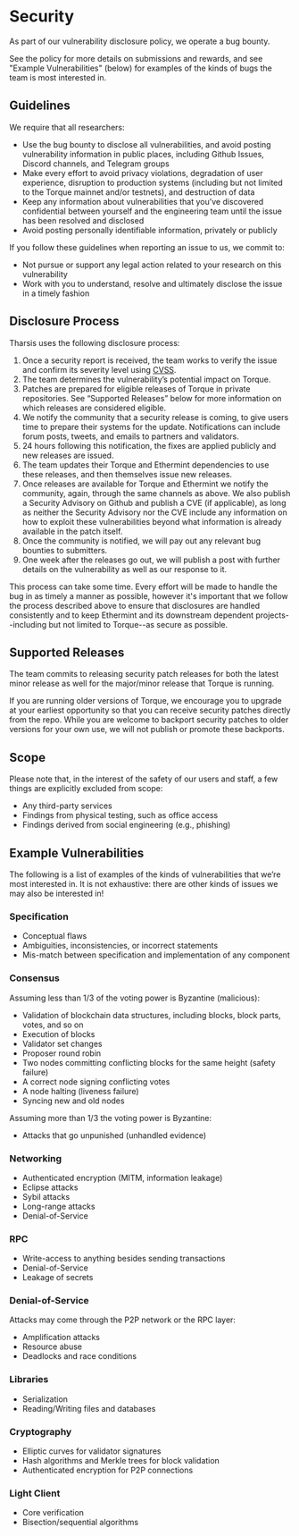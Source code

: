 # Security

As part of our vulnerability disclosure policy, we operate a bug
bounty.

See the policy for more details on submissions and rewards, and see "Example Vulnerabilities" (below) for examples of the kinds of bugs the team is most interested in.

## Guidelines

We require that all researchers:

* Use the bug bounty to disclose all vulnerabilities, and avoid posting vulnerability information in public places, including Github Issues, Discord channels, and Telegram groups
* Make every effort to avoid privacy violations, degradation of user experience, disruption to production systems (including but not limited to the Torque mainnet and/or testnets), and destruction of data
* Keep any information about vulnerabilities that you’ve discovered confidential between yourself and the engineering team until the issue has been resolved and disclosed
* Avoid posting personally identifiable information, privately or publicly

If you follow these guidelines when reporting an issue to us, we commit to:

* Not pursue or support any legal action related to your research on this vulnerability
* Work with you to understand, resolve and ultimately disclose the issue in a timely fashion

## Disclosure Process

Tharsis uses the following disclosure process:

1. Once a security report is received, the team works to verify the issue and confirm its severity level using [CVSS](https://nvd.nist.gov/vuln-metrics/cvss).
2. The team determines the vulnerability’s potential impact on Torque.
3. Patches are prepared for eligible releases of Torque in private repositories. See “Supported Releases” below for more information on which releases are considered eligible.
4. We notify the community that a security release is coming, to give users time to prepare their systems for the update. Notifications can include forum posts, tweets, and emails to partners and validators.
5. 24 hours following this notification, the fixes are applied publicly and new releases are issued.
6. The team updates their Torque and Ethermint dependencies to use these releases, and then themselves issue new releases.
7. Once releases are available for Torque and Ethermint we notify the community, again, through the same channels as above. We also publish a Security Advisory on Github and publish a CVE (if applicable), as long as neither the Security Advisory nor the CVE include any information on how to exploit these vulnerabilities beyond what information is already available in the patch itself.
8. Once the community is notified, we will pay out any relevant bug bounties to submitters.
9. One week after the releases go out, we will publish a post with further details on the vulnerability as well as our response to it.

This process can take some time. Every effort will be made to handle the bug in as timely a manner as possible, however it's important that we follow the process described above to ensure that disclosures are handled consistently and to keep Ethermint and its downstream dependent projects--including but not limited to Torque--as secure as possible.

## Supported Releases

The team commits to releasing security patch releases for both the latest minor release as well for the major/minor release that Torque is running.

If you are running older versions of Torque, we encourage you to upgrade at your earliest opportunity so that you can receive security patches directly from the repo. While you are welcome to backport security patches to older versions for your own use, we will not publish or promote these backports.

## Scope

Please note that, in the interest of the safety of our users and staff, a few things are explicitly excluded from scope:

* Any third-party services
* Findings from physical testing, such as office access
* Findings derived from social engineering (e.g., phishing)

## Example Vulnerabilities

The following is a list of examples of the kinds of vulnerabilities that we’re most interested in. It is not exhaustive: there are other kinds of issues we may also be interested in!

### Specification

* Conceptual flaws
* Ambiguities, inconsistencies, or incorrect statements
* Mis-match between specification and implementation of any component

### Consensus

Assuming less than 1/3 of the voting power is Byzantine (malicious):

* Validation of blockchain data structures, including blocks, block parts, votes, and so on
* Execution of blocks
* Validator set changes
* Proposer round robin
* Two nodes committing conflicting blocks for the same height (safety failure)
* A correct node signing conflicting votes
* A node halting (liveness failure)
* Syncing new and old nodes

Assuming more than 1/3 the voting power is Byzantine:

* Attacks that go unpunished (unhandled evidence)

### Networking

* Authenticated encryption (MITM, information leakage)
* Eclipse attacks
* Sybil attacks
* Long-range attacks
* Denial-of-Service

### RPC

* Write-access to anything besides sending transactions
* Denial-of-Service
* Leakage of secrets

### Denial-of-Service

Attacks may come through the P2P network or the RPC layer:

* Amplification attacks
* Resource abuse
* Deadlocks and race conditions

### Libraries

* Serialization
* Reading/Writing files and databases

### Cryptography

* Elliptic curves for validator signatures
* Hash algorithms and Merkle trees for block validation
* Authenticated encryption for P2P connections

### Light Client

* Core verification
* Bisection/sequential algorithms
